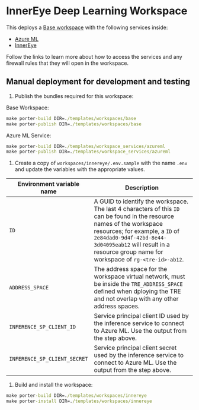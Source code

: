 # InnerEye Deep Learning Workspace

This deploys a [Base workspace](./base.md) with the following services inside:

- [Azure ML](../../../templates/workspace_services/azureml)
- [InnerEye](../../../templates/workspace_services/innereye)

Follow the links to learn more about how to access the services and any firewall rules that they will open in the workspace.

## Manual deployment for development and testing

1. Publish the bundles required for this workspace:

  Base Workspace:

  ```cmd
  make porter-build DIR=./templates/workspaces/base
  make porter-publish DIR=./templates/workspaces/base
  ```

  Azure ML Service:

  ```cmd
  make porter-build DIR=./templates/workspace_services/azureml
  make porter-publish DIR=./templates/workspace_services/azureml
  ```

1. Create a copy of `workspaces/innereye/.env.sample` with the name `.env` and update the variables with the appropriate values.

  | Environment variable name | Description |
  | ------------------------- | ----------- |
  | `ID` | A GUID to identify the workspace. The last 4 characters of this `ID` can be found in the resource names of the workspace resources; for example, a `ID` of `2e84dad0-9d4f-42bd-8e44-3d04095eab12` will result in a resource group name for workspace of `rg-<tre-id>-ab12`. |
  | `ADDRESS_SPACE` | The address space for the workspace virtual network, must be inside the `TRE_ADDRESS_SPACE` defined when dploying the TRE and not overlap with any other address spaces. |
  | `INFERENCE_SP_CLIENT_ID` | Service principal client ID used by the inference service to connect to Azure ML. Use the output from the step above. |
  | `INFERENCE_SP_CLIENT_SECRET` | Service principal client secret used by the inference service to connect to Azure ML. Use the output from the step above. |
  
1. Build and install the workspace:

  ```cmd
  make porter-build DIR=./templates/workspaces/innereye
  make porter-install DIR=./templates/workspaces/innereye
  ```
